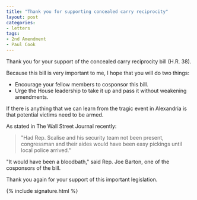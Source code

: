 ```yaml
---
title: "Thank you for supporting concealed carry reciprocity"
layout: post
categories:
- letters
tags:
- 2nd Amendment
- Paul Cook
---
```


Thank you for your support of the concealed carry reciprocity bill (H.R. 38).

Because this bill is very important to me, I hope that you will do two things:

- Encourage your fellow members to cosponsor this bill.
- Urge the House leadership to take it up and pass it without weakening amendments.

If there is anything that we can learn from the tragic event in Alexandria is that potential victims need to be armed.

As stated in The Wall Street Journal recently:

> "Had Rep. Scalise and his security team not been present, congressman and their aides would have been easy pickings until local police arrived."

"It would have been a bloodbath," said Rep. Joe Barton, one of the cosponsors of the bill.

Thank you again for your support of this important legislation.

{% include signature.html %}
